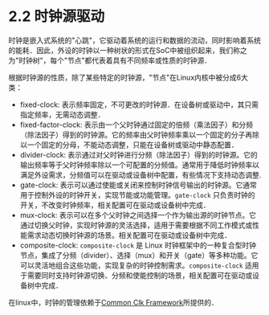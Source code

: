 # 2.2 时钟源驱动
时钟是嵌入式系统的"心跳"，它驱动着系统的运行和数据的流动，同时影响着系统的能耗．因此，外设的时钟以一种树状的形式在SoC中被组织起来，我们称之为"时钟树"，每个"节点"都代表着具有不同频率或性质的时钟源．

根据时钟源的性质，除了某些特定的时钟源，"节点"在Linux内核中被分成6大类：
+ fixed-clock: 表示频率固定，不可更改的时钟源．在设备树或驱动中，其只需指定频率，无需动态调整．
+ fixed-factor-clock: 表示由一个父时钟通过固定的倍频（乘法因子）和分频（除法因子）得到的时钟源。它的频率由父时钟频率乘以一个固定的分子再除以一个固定的分母，不能动态调整，只能在设备树或驱动中静态配置．
+ divider-clock: 表示通过对父时钟进行分频（除法因子）得到的时钟源。它的输出频率等于父时钟频率除以一个可配置的分频值。通常用于降低时钟频率以满足外设需求，分频值可以在驱动或设备树中配置，有些情况下支持动态调整.
+ gate-clock: 表示可以通过使能或关闭来控制时钟信号输出的时钟源。它通常用于控制外设的时钟开关，实现节能或功能管理。`gate-clock` 只负责时钟的开关，不改变时钟频率，相关配置可在驱动或设备树中完成．
+ mux-clock: 表示可以在多个父时钟之间选择一个作为输出源的时钟节点。它通过切换父时钟，实现时钟源的灵活选择，适用于需要根据不同工作模式或性能需求动态切换时钟源的场景。相关配置可在驱动或设备树中完成．
+ composite-clock: `composite-clock` 是 Linux 时钟框架中的一种复合型时钟节点，集成了分频（divider）、选择（mux）和开关（gate）等多种功能。它可以灵活地组合这些功能，实现复杂的时钟控制需求。`composite-clock` 适用于需要同时支持时钟源切换、分频和使能控制的场景，相关配置可在驱动或设备树中完成．

在linux中，时钟的管理依赖于[Common Clk Framework](https://docs.kernel.org/driver-api/clk.html)所提供的．